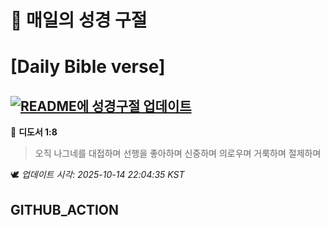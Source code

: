 # 🙏 매일의 성경 구절
# [Daily Bible verse]
## [![README에 성경구절 업데이트](https://github.com/DONGSUKA/first_test/actions/workflows/update-readme-bible.yml/badge.svg)](https://github.com/DONGSUKA/first_test/actions/workflows/update-readme-bible.yml)
<!-- START_BIBLE_VERSE -->
📖 **디도서 1:8**
> 오직 나그네를 대접하며 선행을 좋아하며 신중하며 의로우며 거룩하며 절제하며

🕊️ _업데이트 시각: 2025-10-14 22:04:35 KST_
  <!-- END_BIBLE_VERSE -->
## GITHUB_ACTION
